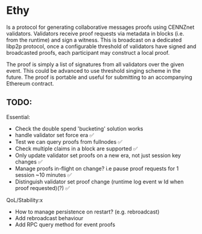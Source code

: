 # Ethy

Is a protocol for generating collaborative messages proofs using CENNZnet validators.
Validators receive proof requests via metadata in blocks (i.e. from the runtime) and sign a witness.
This is broadcast on a dedicated libp2p protocol, once a configurable threshold of validators have signed and
broadcasted proofs, each participant may construct a local proof.

The proof is simply a list of signatures from all validators over the given event.
This could be advanced to use threshold singing scheme in the future.
The proof is portable and useful for submitting to an accompanying Ethereum contract.

## TODO:
Essential:
- Check the double spend 'bucketing' solution works
- handle validator set force era ✅
- Test we can query proofs from fullnodes ✅
- Check multiple claims in a block are supported  ✅
- Only update validator set proofs on a new era, not just session key changes  ✅
- Manage proofs in-flight on change? i.e pause proof requests for 1 session ~10 minutes ✅
- Distinguish validator set proof change (runtime log event w Id when proof requested)(?) ✅

QoL/Stability:x
- How to manage persistence on restart? (e.g. rebroadcast)
- Add rebroadcast behaviour
- Add RPC query method for event proofs
